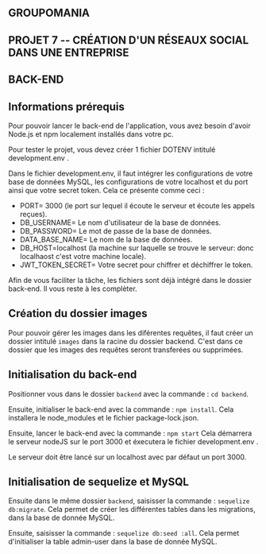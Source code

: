 ## GROUPOMANIA ##

## PROJET 7 -- CRÉATION D'UN RÉSEAUX SOCIAL DANS UNE ENTREPRISE ##

## BACK-END ##

## Informations prérequis ##
Pour pouvoir lancer le back-end de l'application, vous avez besoin d'avoir Node.js et npm localement installés dans votre pc.

Pour tester le projet, vous devez créer 1 fichier DOTENV intitulé development.env .

Dans le fichier development.env, il faut intégrer les configurations de votre base de données MySQL, les configurations de votre localhost et du port ainsi que votre secret token. Cela ce présente comme ceci :
-  PORT= 3000 (le port sur lequel il écoute le serveur et écoute les appels reçues).
-  DB_USERNAME= Le nom d'utilisateur de la base de données.
-  DB_PASSWORD= Le mot de passe de la base de données.
-  DATA_BASE_NAME= Le nom de la base de données.
-  DB_HOST=localhost (la machine sur laquelle se trouve le serveur: donc localhaost c'est votre machine locale).
-  JWT_TOKEN_SECRET= Votre secret pour chiffrer et déchiffrer le token.

Afin de vous faciliter la tâche, les fichiers sont déjà intégré dans le dossier back-end. Il vous reste à les complèter.

## Création du dossier images ##
Pour pouvoir gérer les images dans les diférentes requêtes, il faut créer un dossier intitulé `images` dans la racine du dossier backend. C'est dans ce dossier que les images des requêtes seront transferées ou supprimées.

## Initialisation du back-end ##
Positionner vous dans le dossier `backend` avec la commande : `cd backend`.

Ensuite, initialiser le back-end avec la commande : `npm install`.
Cela installera le node_modules et le fichier package-lock.json.

Ensuite, lancer le back-end avec la commande : `npm start`
Cela démarrera le serveur nodeJS sur le port 3000 et éxecutera le fichier development.env .

Le serveur doit être lancé sur un localhost avec par défaut un port 3000. 

## Initialisation de sequelize et MySQL ##
Ensuite dans le même dossier `backend`, saisisser la commande : `sequelize db:migrate`.
Cela permet de créer les différentes tables dans les migrations, dans la base de donnée MySQL.

Ensuite, saisisser la commande : `sequelize db:seed :all`.
Cela permet d'initialiser la table admin-user dans la base de donnée MySQL.